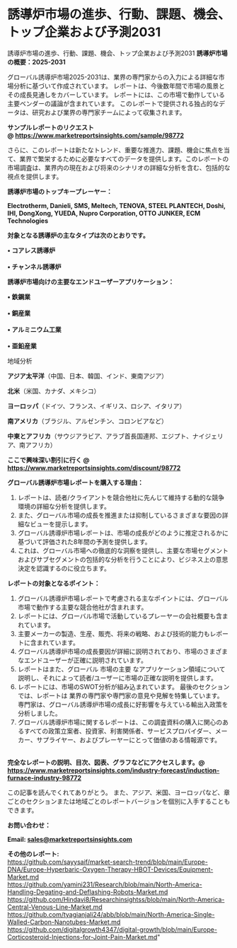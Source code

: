 # 誘導炉市場の進歩、行動、課題、機会、トップ企業および予測2031
 誘導炉市場の進歩、行動、課題、機会、トップ企業および予測2031
<strong><b>誘導炉市場の概要：2025-2031</b></strong>

グローバル誘導炉市場2025-2031は、業界の専門家からの入力による詳細な市場分析に基づいて作成されています。 レポートは、今後数年間で市場の風景とその成長見通しをカバーしています。 レポートには、この市場で動作している主要ベンダーの議論が含まれています。 このレポートで提供される独占的なデータは、研究および業界の専門家チームによって収集されます。

<strong>サンプルレポートのリクエスト @ <a href=https://www.marketreportsinsights.com/sample/98772>https://www.marketreportsinsights.com/sample/98772</a></strong>

さらに、このレポートは新たなトレンド、重要な推進力、課題、機会に焦点を当て、業界で繁栄するために必要なすべてのデータを提供します。このレポートの市場調査は、業界内の現在および将来のシナリオの詳細な分析を含む、包括的な視点を提供します。

<strong>誘導炉市場のトップキープレーヤー：</strong>

<strong>Electrotherm, Danieli, SMS, Meltech, TENOVA, STEEL PLANTECH, Doshi, IHI, DongXong, YUEDA, Nupro Corporation, OTTO JUNKER, ECM Technologies</strong>

<strong><b>対象となる誘導炉の主なタイプは次のとおりです。</b></strong>

<strong>• コアレス誘導炉<br><br>• チャンネル誘導炉</strong>

<strong><b>誘導炉市場向けの主要なエンドユーザーアプリケーション：</b></strong>

<strong>• 鉄鋼業<br><br>• 銅産業<br><br>• アルミニウム工業<br><br>• 亜鉛産業</strong>

 地域分析

<strong><b>アジア太平洋</b></strong>（中国、日本、韓国、インド、東南アジア）

<strong><b>北米</b></strong>（米国、カナダ、メキシコ）

<strong><b>ヨーロッパ</b></strong>（ドイツ、フランス、イギリス、ロシア、イタリア）

<strong><b>南アメリカ</b></strong>（ブラジル、アルゼンチン、コロンビアなど）

<strong><b>中東とアフリカ</b></strong>（サウジアラビア、アラブ首長国連邦、エジプト、ナイジェリア、南アフリカ）

<strong>ここで興味深い割引に行く @ <a href=https://www.marketreportsinsights.com/discount/98772>https://www.marketreportsinsights.com/discount/98772</a></strong>

<strong><b>グローバル誘導炉市場レポートを購入する理由：</b></strong>
<ol>
  <li>レポートは、読者/クライアントを競合他社に先んじて維持する動的な競争環境の詳細な分析を提供します。</li>
  <li>また、グローバル市場の成長を推進または抑制しているさまざまな要因の詳細なビューを提示します。</li>
  <li>グローバル誘導炉市場レポートは、市場の成長がどのように推定されるかに基づいて評価された8年間の予測を提供します。</li>
  <li>これは、グローバル市場への徹底的な洞察を提供し、主要な市場セグメントおよびサブセグメントの包括的な分析を行うことにより、ビジネス上の意思決定を認識するのに役立ちます。</li>
</ol>
<strong><b>レポートの対象となるポイント：</b></strong>
<ol>
  <li>グローバル誘導炉市場レポートで考慮される主なポイントには、グローバル市場で動作する主要な競合他社が含まれます。</li>
  <li>レポートには、グローバル市場で活動しているプレーヤーの会社概要も含まれています。</li>
  <li>主要メーカーの製造、生産、販売、将来の戦略、および技術的能力もレポートに含まれています。</li>
  <li>グローバル誘導炉市場の成長要因が詳細に説明されており、市場のさまざまなエンドユーザーが正確に説明されています。</li>
  <li>レポートはまた、グローバル 市場の主要 なアプリケーション領域について説明し、それによって読者/ユーザーに市場の正確な説明を提供します。</li>
  <li>レポートには、市場のSWOT分析が組み込まれています。 最後のセクションでは、レポートは 業界の専門家や専門家の意見や見解を特集しています。 専門家は、グローバル誘導炉市場の成長に好影響を与えている輸出入政策を分析しました。</li>
  <li>グローバル誘導炉市場に関するレポートは、この調査資料の購入に関心のあるすべての政策立案者、投資家、利害関係者、サービスプロバイダー、メーカー、サプライヤー、およびプレーヤーにとって価値のある情報源です。</li>
</ol><br>
<strong>完全なレポートの説明、目次、図表、グラフなどにアクセスします。@ <a href=https://www.marketreportsinsights.com/industry-forecast/induction-furnace-industry-98772>https://www.marketreportsinsights.com/industry-forecast/induction-furnace-industry-98772</a></strong>

この記事を読んでくれてありがとう。 また、アジア、米国、ヨーロッパなど、章ごとのセクションまたは地域ごとのレポートバージョンを個別に入手することもできます。

<strong><b>お問い合わせ：</b></strong>

<strong>Email: </strong><a href=mailto:sales@marketreportsinsights.com><strong>sales@marketreportsinsights.com</strong></a>

<strong>その他のレポート:</strong>
<br>
<a href=https://github.com/sayysaif/market-search-trend/blob/main/Europe-DNA/Europe-Hyperbaric-Oxygen-Therapy-HBOT-Devices/Equipment-Market.md>https://github.com/sayysaif/market-search-trend/blob/main/Europe-DNA/Europe-Hyperbaric-Oxygen-Therapy-HBOT-Devices/Equipment-Market.md</a>
<br>
<a href=https://github.com/yamini231/Research/blob/main/North-America-Handling-Degating-and-Deflashing-Robots-Market.md>https://github.com/yamini231/Research/blob/main/North-America-Handling-Degating-and-Deflashing-Robots-Market.md</a>
<br>
<a href=https://github.com/Hindavi8/Researchinsightss/blob/main/North-America-Central-Venous-Line-Market.md>https://github.com/Hindavi8/Researchinsightss/blob/main/North-America-Central-Venous-Line-Market.md</a>
<br>
<a href=https://github.com/tyagianjali24/abb/blob/main/North-America-Single-Walled-Carbon-Nanotubes-Market.md>https://github.com/tyagianjali24/abb/blob/main/North-America-Single-Walled-Carbon-Nanotubes-Market.md</a>
<br>
<a href=https://github.com/digitalgrowth4347/digital-growth/blob/main/Europe-Corticosteroid-Injections-for-Joint-Pain-Market.md>https://github.com/digitalgrowth4347/digital-growth/blob/main/Europe-Corticosteroid-Injections-for-Joint-Pain-Market.md</a>"
